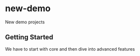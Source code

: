 # new-demo
New demo projects

## Getting Started
We have to start with core and then dive into advanced features
